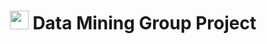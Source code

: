 # <h1 align='center'><img src='https://emojis.slackmojis.com/emojis/images/1617692489/27845/digging.gif?1617692489' width=30/> Data Mining Group Project</h1>
